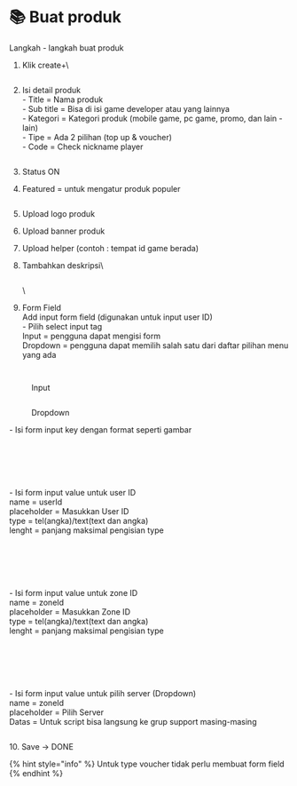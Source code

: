 # 📚 Buat produk

Langkah - langkah buat produk

1.  Klik create+\


    <figure><img src="../../.gitbook/assets/image (27).png" alt=""><figcaption></figcaption></figure>


2.  Isi detail produk\
    \- Title = Nama produk\
    \- Sub title = Bisa di isi game developer atau yang lainnya\
    \- Kategori = Kategori produk (mobile game, pc game, promo, dan lain - lain)\
    \- Tipe = Ada 2 pilihan (top up & voucher)\
    \- Code = Check nickname player

    <figure><img src="../../.gitbook/assets/Screenshot_16 (1).png" alt=""><figcaption></figcaption></figure>
3. Status ON
4.  Featured = untuk mengatur produk populer

    <figure><img src="../../.gitbook/assets/Screenshot_17 (1).png" alt=""><figcaption></figcaption></figure>
5. Upload logo produk
6. Upload banner produk
7. Upload helper (contoh : tempat id game berada)
8.  Tambahkan deskripsi\


    <figure><img src="../../.gitbook/assets/Screenshot_18 (1).png" alt=""><figcaption></figcaption></figure>

    \

9. Form Field\
   Add input form field (digunakan untuk input user ID)\
   \- Pilih select input tag\
   &#x20;  Input = pengguna dapat mengisi form\
   &#x20;  Dropdown = pengguna dapat memilih salah satu dari daftar pilihan menu yang ada

<figure><img src="../../.gitbook/assets/Screenshot_21.png" alt=""><figcaption></figcaption></figure>

<figure><img src="../../.gitbook/assets/Screenshot_22.png" alt=""><figcaption><p>Input</p></figcaption></figure>

<figure><img src="../../.gitbook/assets/Screenshot_23 (1).png" alt=""><figcaption><p>Dropdown</p></figcaption></figure>

&#x20; \- Isi form input key dengan format seperti gambar

<figure><img src="../../.gitbook/assets/Screenshot_24.png" alt=""><figcaption></figcaption></figure>

\
\
\
\
\- Isi form input value untuk user ID\
&#x20;  name = userId\
&#x20;  placeholder = Masukkan User ID\
&#x20;  type = tel(angka)/text(text dan angka)\
&#x20;  lenght = panjang maksimal pengisian type

<figure><img src="../../.gitbook/assets/Screenshot_25 (2).png" alt=""><figcaption></figcaption></figure>

\
\
\
\
\- Isi form input value untuk zone ID\
&#x20;  name = zoneId\
&#x20;  placeholder = Masukkan Zone ID\
&#x20;  type = tel(angka)/text(text dan angka)\
&#x20;  lenght = panjang maksimal pengisian type

<figure><img src="../../.gitbook/assets/Screenshot_26 (1).png" alt=""><figcaption></figcaption></figure>

\
\
\
\
\- Isi form input value untuk pilih server (Dropdown)\
&#x20;  name = zoneId\
&#x20;  placeholder = Pilih Server\
&#x20;  Datas = Untuk script bisa langsung ke grup support masing-masing

<figure><img src="../../.gitbook/assets/Screenshot_27 (1).png" alt=""><figcaption></figcaption></figure>



10\. Save -> DONE

{% hint style="info" %}
Untuk type voucher tidak perlu membuat form field
{% endhint %}

